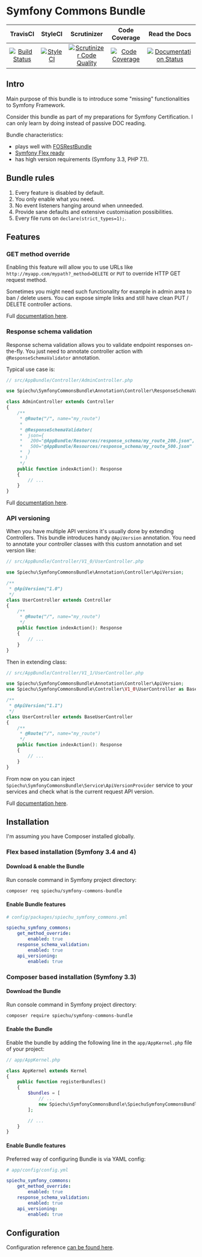 # Symfony Commons Bundle

| TravisCI | StyleCI | Scrutinizer | Code Coverage | Read the Docs |
|:--------:|:-------:|:-----------:|:-------------:|:-------------:|
| [![Build Status](https://travis-ci.org/spiechu/symfony-commons-bundle.svg?branch=master)](https://travis-ci.org/spiechu/symfony-commons-bundle) | [![StyleCI](https://styleci.io/repos/99513444/shield?style=flat)](https://styleci.io/repos/99513444) | [![Scrutinizer Code Quality](https://scrutinizer-ci.com/g/spiechu/symfony-commons-bundle/badges/quality-score.png?b=master)](https://scrutinizer-ci.com/g/spiechu/symfony-commons-bundle/?branch=master) | [![Code Coverage](https://scrutinizer-ci.com/g/spiechu/symfony-commons-bundle/badges/coverage.png?b=master)](https://scrutinizer-ci.com/g/spiechu/symfony-commons-bundle/?branch=master) | [![Documentation Status](https://readthedocs.org/projects/symfony-commons-bundle/badge/?version=latest)](https://symfony-commons-bundle.readthedocs.io/en/latest/) |

## Intro

Main purpose of this bundle is to introduce some "missing" functionalities to Symfony Framework.

Consider this bundle as part of my preparations for Symfony Certification.
I can only learn by doing instead of passive DOC reading.

Bundle characteristics:
- plays well with [FOSRestBundle](https://github.com/FriendsOfSymfony/FOSRestBundle)
- [Symfony Flex ready](https://github.com/symfony/recipes-contrib/tree/master/spiechu/symfony-commons-bundle)
- has high version requirements (Symfony 3.3, PHP 7.1).

## Bundle rules

1. Every feature is disabled by default.
2. You only enable what you need.
3. No event listeners hanging around when unneeded.
4. Provide sane defaults and extensive customisation possibilities.
5. Every file runs on `declare(strict_types=1);`.

## Features

### GET method override

Enabling this feature will allow you to use URLs like `http://myapp.com/mypath?_method=DELETE` or `PUT` to override HTTP GET request method.

Sometimes you might need such functionality for example in admin area to ban / delete users.
You can expose simple links and still have clean PUT / DELETE controller actions.

Full [documentation here](src/Resources/doc/get_method_override.md).

### Response schema validation

Response schema validation allows you to validate endpoint responses on-the-fly.
You just need to annotate controller action with `@ResponseSchemaValidator` annotation.

Typical use case is:

```php
// src/AppBundle/Controller/AdminController.php

use Spiechu\SymfonyCommonsBundle\Annotation\Controller\ResponseSchemaValidator;

class AdminController extends Controller
{
    /**
     * @Route("/", name="my_route")
     *
     * @ResponseSchemaValidator(
     *  json={
     *   200="@AppBundle/Resources/response_schema/my_route_200.json",
     *   500="@AppBundle/Resources/response_schema/my_route_500.json"
     *  }
     * )
     */
    public function indexAction(): Response
    {
        // ...
    }
}
```

Full [documentation here](src/Resources/doc/response_schema_validation.md).

### API versioning

When you have multiple API versions it's usually done by extending Controllers.
This bundle introduces handy `@ApiVersion` annotation.
You need to annotate your controller classes with this custom annotation and set version like:

```php
// src/AppBundle/Controller/V1_0/UserController.php

use Spiechu\SymfonyCommonsBundle\Annotation\Controller\ApiVersion;

/**
 * @ApiVersion("1.0")
 */
class UserController extends Controller
{
    /**
     * @Route("/", name="my_route")
     */
    public function indexAction(): Response
    {
        // ...
    }
}
```

Then in extending class:

```php
// src/AppBundle/Controller/V1_1/UserController.php

use Spiechu\SymfonyCommonsBundle\Annotation\Controller\ApiVersion;
use Spiechu\SymfonyCommonsBundle\Controller\V1_0\UserController as BaseUserController;

/**
 * @ApiVersion("1.1")
 */
class UserController extends BaseUserController
{
    /**
     * @Route("/", name="my_route")
     */
    public function indexAction(): Response
    {
        // ...
    }
}
```

From now on you can inject `Spiechu\SymfonyCommonsBundle\Service\ApiVersionProvider` service to your services and check what is the current request API version.

Full [documentation here](src/Resources/doc/api_versioning.md).

## Installation

I'm assuming you have Composer installed globally.

### Flex based installation (Symfony 3.4 and 4)

#### Download & enable the Bundle

Run console command in Symfony project directory:

```bash
composer req spiechu/symfony-commons-bundle
```

#### Enable Bundle features

```yaml
# config/packages/spiechu_symfony_commons.yml

spiechu_symfony_commons:
    get_method_override:
        enabled: true
    response_schema_validation:
        enabled: true
    api_versioning:
        enabled: true
```

### Composer based installation (Symfony 3.3)

#### Download the Bundle

Run console command in Symfony project directory:

```bash
composer require spiechu/symfony-commons-bundle
```

#### Enable the Bundle

Enable the bundle by adding the following line in the `app/AppKernel.php` file of your project:

```php
// app/AppKernel.php

class AppKernel extends Kernel
{
    public function registerBundles()
    {
        $bundles = [
            // ...
            new Spiechu\SymfonyCommonsBundle\SpiechuSymfonyCommonsBundle(),
        ];

        // ...
    }
}
```

#### Enable Bundle features

Preferred way of configuring Bundle is via YAML config:

```yaml
# app/config/config.yml

spiechu_symfony_commons:
    get_method_override:
        enabled: true
    response_schema_validation:
        enabled: true
    api_versioning:
        enabled: true
```

## Configuration

Configuration reference [can be found here](src/Resources/doc/configuration_reference.md).
